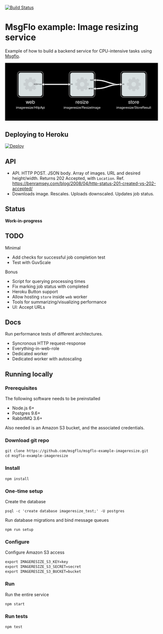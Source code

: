 [![Build Status](https://travis-ci.org/msgflo/msgflo-example-imageresize.svg?branch=master)](https://travis-ci.org/msgflo/msgflo-example-imageresize)
# MsgFlo example: Image resizing service

Example of how to build a backend service for CPU-intensive tasks using [Msgflo](https://msgflo/org).

![Architecture of the system](./doc/service-graph.png)

## Deploying to Heroku

[![Deploy](https://www.herokucdn.com/deploy/button.svg)](https://heroku.com/deploy)

## API

* API. HTTP POST. JSON body. Array of images. URL and desired height/width. Returns 202 Accepted, with `Location`.
Ref. https://benramsey.com/blog/2008/04/http-status-201-created-vs-202-accepted/
* Downloads image. Rescales. Uploads downscaled. Updates job status.

## Status
**Work-in-progress**

## TODO

Minimal

* Add checks for successful job completion test
* Test with GuvScale

Bonus

* Script for querying processing times
* Fix marking job status with completed
* Heroku Button support
* Allow hosting `store` inside `web` worker
* Tools for summarizing/visualizing performance
* UI: Accept URLs

## Docs

Run performance tests of different architectures.

* Syncronous HTTP request-response
* Everything-in-web-role
* Dedicated worker
* Dedicated worker with autoscaling

## Running locally


### Prerequisites

The following software needs to be preinstalled

* Node.js 6+
* Postgres 9.6+
* RabbitMQ 3.6+

Also needed is an Amazon S3 bucket, and the associated credentials.

### Download git repo

    git clone https://github.com/msgflo/msgflo-example-imageresize.git
    cd msgflo-example-imageresize

### Install

    npm install

### One-time setup

Create the database

    psql -c 'create database imageresize_test;' -U postgres

Run database migrations and bind message queues

    npm run setup

### Configure

Configure Amazon S3 access

    export IMAGERESIZE_S3_KEY=key
    export IMAGERESIZE_S3_SECRET=secret
    export IMAGERESIZE_S3_BUCKET=bucket

### Run

Run the entire service

    npm start

### Run tests

    npm test

